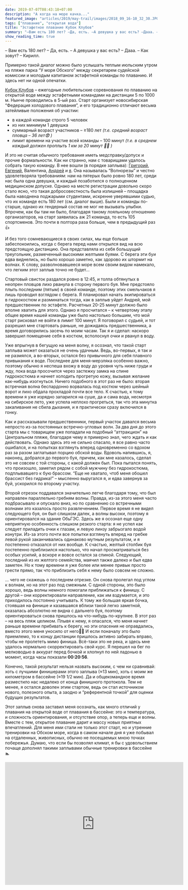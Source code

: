 ```yaml
---
date: 2019-07-07T08:43:18+07:00
description: "А когда на море качка..."
featured_image: "articles/2019/may-trail/images/2018_09_16-10_32_30.JPG"
tags: ["плавание", "открытая вода"]
title: "Эстафетное плавание Кубок Клубов"
summary: "–Вам есть 180 лет? –Да, есть. –А девушка у вас есть? –Дааа. –Как зовут? –Кирилл.  Примерно такой диалог можно было услышать теплым июльским утром на пляже парка “У моря Обского” между секретарем судейской комиссии и молодым капитаном эстафетной команды по плаванию. И здесь нет ни одной опечатки."
show_reading_time: true
---
```


– Вам есть 180 лет?
– Да, есть.
– А девушка у вас есть?
– Дааа.
– Как зовут?
– Кирилл.

Примерно такой диалог можно было услышать теплым июльским утром на пляже парка “У моря Обского” между секретарем судейской комиссии и молодым капитаном эстафетной команды по плаванию. И здесь нет ни одной опечатки.

[Кубок Клубов](http://www.sportsoyuznsk.ru/kubokklubov_2019) – ежегодные любительские соревнования по плаванию на открытой воде между эстафетными командами на дистанции 5 по 1000 м. Нынче проводились в 5-ый раз. Старт организует новосибирская “Федерация холодового плавания”, и его традиционно отличают весьма затейливые положения об участии:

* в каждой команде строго 5 человек
* из них минимум 1 девушка
* суммарный возраст участников – &ge;180 лет
  *(т.е. средний возраст пловца – 36 лет:fearful: )* 
* лимит времени на участие всей команды – 100 минут
  *(т.е. в среднем каждый должен проплыть 1 км за 20 минут :man_facepalming: )*

И это не считая обычного требования иметь медсправку/допуск и прочие формальности. Как ни странно, нам с товарищами удалось собрать такую команду. В нее вошли (в порядке заплыва): [Григорий](https://www.strava.com/athletes/23307960), [Евгений](https://www.strava.com/athletes/24372263), Валентина, [Андрей](https://www.strava.com/athletes/4409708) и [я](https://www.strava.com/athletes/26082931). Она называлась “Волнорезы” и честно удовлетворяла требованиям: нам на пятерых было ровно 180 лет, среди нас была одна девушка, и каждый позаботился о полноценном медицинском допуске. Однако на месте регистрации довольно скоро стало ясно, что такая добросовестность была излишней – площадка была наводнена поджарыми студентами, искренне уверявшими судью, что их команде есть 180 лет (см. диалог выше). Были и команды по-старше, однако их гендерный состав не мог не вызывать улыбки. Впрочем, как бы там ни было, благодаря такому лояльному отношению организаторов, на старт заявилась аж 21 команда, то есть 105 спортсменов. Это почти в полтора раза больше, чем в предыдущий раз :thumbsup:

И без того сомневающиеся в своих силах, мы еще больше забеспокоились, когда с берега перед нами открылся вид на всю предстоящую дистанцию. Она представляла из себя большущий треугольник, размеченный высокими желтыми буями. С берега эти буи едва виднелись, но было хорошо заметно, как здорово их штормит на волнах. К слову, разволновавшееся море всем своим видом намекало, что легким этот заплыв точно не будет…

Стартовый свисток раздался ровно в 12:45, и толпа обтянутых в неопрен пловцов лихо рванула в сторону первого буя. Мне предстояло плыть последним (пятым) в своей команде, поэтому этих смельчаков я лишь проводил взглядом с берега. Я планировал начать экипироваться в гидрокостюм и разминаться тогда, как в заплыв уйдет Андрей, мой предшественник по эстафете. Расчетных 20-25 минут должно было вполне хватить для этого. Однако я просчитался – к четвертому этапу общее время нашей команды уже было настолько большим, что мой старт рисковал не войти в лимит 100 минут. Я поговорил с судьей, и тот разрешил мне стартовать раньше, не дожидаясь предшественника, а время договорились засечь по моим часам. Так я и сделал: наскоро завершил помещение себя в костюм, всполоснул очки и рванул в воду.

Уже впрыгнув в бегущую на меня волну, я осознал, что такой старт заплыва может оказаться не очень удачным. Ведь, во-первых, я так и не размялся, а во-вторых, остался без привычного для себя плавного привыкания к воде. Последнее для меня-мерзляка особенно важно, поэтому обычно я неспеша вхожу в воду до уровня чуть ниже груди и жду, пока вода просочится через застежку замка на спине гидрокостюма и начнет холодить прогретую кожу, вызывая желание как-нибудь изогнуться. Ничего подобного в этот раз не было: вторая встречная волна беспардонно ворвалась под костюм через шейный ворот и лихо обдала прохладой почти все тело. К счастью, к тому времени я уже изрядно запарился на суше, да и сама вода, несмотря на сибирское лето, уже успела неплохо прогреться, так что эта минутка закаливания не сбила дыхания, и я практически сразу включился в гонку.

Как и рассказывали предшественники, первый участок давался весьма непросто из-за постоянных встречно-угловых волн. За два дня до этого старта мы с товарищем уже попадали на подобный “аттракцион” на Центральном пляже, благодаря чему я примерно знал, чего ждать и как действовать. Однако здесь это не сильно спасало, я все равно часто ошибался, и на попытках взглянуть вперед одновременно со вдохом раз за разом заглатывал порцию обской воды. Вдоволь напившись, я, наконец, добрался до первого буя, причем, как мне казалось, сделал это не совсем с той стороны, с какой должен был. Пока пытался понять, что произошло, заметил рядом с собой мужчину без гидрокостюма, подплывавшего к бую брассом. “Еще не хватало, чтоб меня обошел брассист без гидрика!” – мысленно выругался я, и едва завернув за буй, ускорился по второму участку. 

Второй отрезок поддавался значительно легче благодаря тому, что был направлен параллельно гребням волны. Правда, из-за этого меня часто подбрасывало и опускало вниз, но по сравнению со встречными волнами это казалось просто развлечением. Первое время я не видел следующего буя, он был слишком далек, а волны высоки, поэтому я ориентировался на здание ОбьГЭС. Здесь же я осознал еще одну неприятную особенность слишком резкого старта: я не успел как следует приладить очки к глазам, и левую линзу забрызгало водой изнутри. Из-за этого почти все попытки взглянуть вперед на гребке левой рукой заканчивались одинаково мутным результатом, и я постепенно отказался от них вообще. К счастью, желтый столбик буя постепенно приблизился настолько, что начал просматриваться без особых усилий, а вскоре и вовсе остался за спиной. Следующий, последний из их желтого семейства, маячил также далеко и был едва заметен. Но к тому времени я уже более или менее привык просто грести прямо, так что приблизить себя к нему было совсем не сложно.

… чего не скажешь о последнем отрезке. Он снова пролегал под углом к волнам, но на этот раз под смежным. С одной стороны, это было хорошо, ведь волны немного помогали приближаться к финишу. С другой – они корректировали направление, как им вздумается, и это приходилось постоянно учитывать. К тому же большая яркая бочка, стоявшая на финише и казавшаяся вблизи такой легко заметной, оказалась абсолютно не видна с дальнего буя, поэтому ориентироваться снова пришлось на что-нибудь по-крупнее. В этот раз – на весь пляж целиком. Плывя к нему, я опасался, что меня начнет раньше времени прибивать к берегу, но эти опасения не оправдались, вместо этого меня уносило от него:man_facepalming: И если поначалу это было приемлемо, то к концу дистанции пришлось активно забирать вправо, чтобы не пролететь мимо финиша. Всё-таки это не река, и здесь мне удалось нормально скорректировать свой курс. Я перешел на бег по мелководью в аккурат перед бочкой и хлопнул по ней ладонью в момент, когда часы показали **00:20:56**.

Конечно, такой результат нельзя назвать высоким, с чем ни сравнивай: хоть с лучшими финишерами этого заплыва (&approx;13 мин), хоть с моим же километром в бассейне (&approx;19 1/2 мин). Да и общекомандное время разместило нас недалеко от конца финишного протокола. Тем не менее, я остался доволен этим стартом, ведь он стал источником нового, полезного опыта, а заодно и “референтной точкой” для оценки будущих результатов.

Этот заплыв снова заставил меня осознать, как много отличий у плавания на открытой воде от плавания в бассейне: это и температура, и сложность ориентирования, и отсутствие опор, а теперь еще и волны. Вместе с тем, открытое плавание дарит и массу новых приятных впечатлений. Для меня ими стали не только этот старт, но и утренние тренировки на Обском море, когда в самом начале дня я уже побывал на отдаленных, живописных, обычно не посещаемых мною точках побережья. Думаю, что если бы позволял климат, я бы с удовольствием почаще дополнял такими заплывами обычные тренировки в бассейне :swimmer:

<iframe height='405' width='590' frameborder='0' allowtransparency='true' scrolling='no' src='https://www.strava.com/activities/2510799247/embed/a85d0406d1ae2d2bbc755134994376e24a05c767'></iframe>